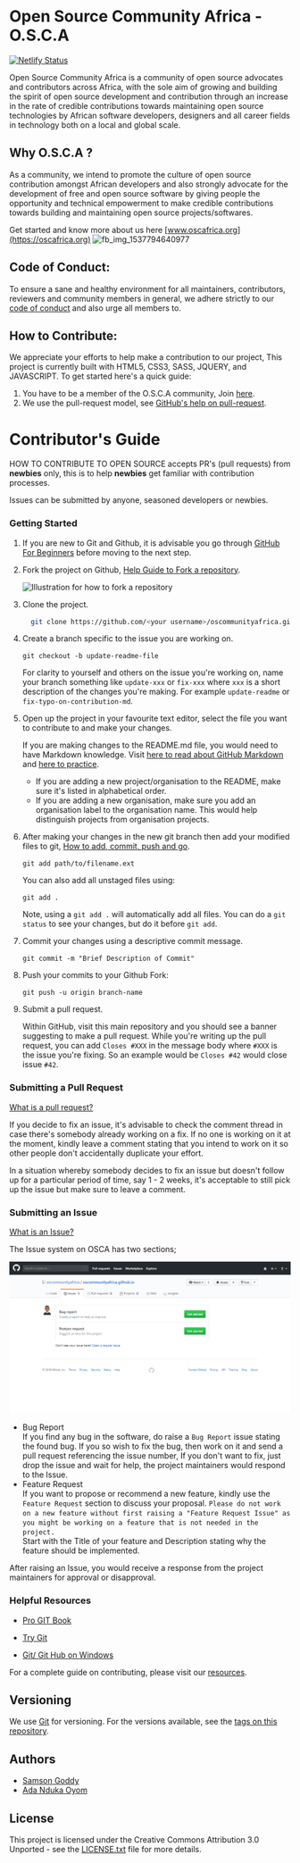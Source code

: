 # Open Source Community Africa - O.S.C.A 

[![Netlify Status](https://api.netlify.com/api/v1/badges/89bd53bc-e13a-42cb-8d36-e4b5a47b0f18/deploy-status)](https://app.netlify.com/sites/oscafrica/deploys)

Open Source Community Africa is a community of open source advocates and contributors across Africa, with the sole aim of growing and building the spirit of open source development and contribution through an increase in the rate of credible contributions towards maintaining open source technologies by African software developers, designers and all career fields in technology both on a local and global scale.

## Why O.S.C.A ?
As a community, we intend to promote the culture of open source contribution amongst African developers and also strongly advocate for the development of free and open source software by giving people the opportunity and technical empowerment to make credible contributions towards building and maintaining open source projects/softwares.

Get started and know more about us here [www.oscafrica.org](https://oscafrica.org)
![fb_img_1537794640977](https://user-images.githubusercontent.com/32304161/45957843-e8582a00-c00d-11e8-9b47-c4055ed661c8.jpg)


## Code of Conduct:
To ensure a sane and healthy environment for all maintainers, contributors, reviewers and community members in general, we adhere strictly to our [code of conduct](src/CODE_OF_CONDUCT.md) and also urge all members to.

## How to Contribute:
We appreciate your efforts to help make a contribution to our project, This project is currently built with HTML5, CSS3, SASS, JQUERY,  and JAVASCRIPT. To get started here's a quick guide:

1. You have to be a member of the O.S.C.A community, Join [here](https://oscafrica.zulipchat.com/register/).
2.  We use the pull-request model, see [GitHub's help on pull-request](https://help.github.com/articles/using-pull-requests).

# Contributor's Guide

HOW TO CONTRIBUTE TO OPEN SOURCE accepts PR's (pull requests) from **newbies**
only, this is to help **newbies** get familiar with contribution processes.

Issues can be submitted by anyone, seasoned developers or newbies.

### Getting Started

1.  If you are new to Git and Github, it is advisable you go through
    [GitHub For Beginners](http://readwrite.com/2013/09/30/understanding-github-a-journey-for-beginners-part-1/)
    before moving to the next step.

2.  Fork the project on Github,
    [Help Guide to Fork a repository](https://help.github.com/articles/fork-a-repo/).

    ![Illustration for how to fork a repository](https://hisham.hm/img/posts/github-fork.png)

3.  Clone the project.
    ```bash
      git clone https://github.com/<your username>/oscommunityafrica.github.io.git && cd oscommunityafrica.github.io
     ```

4.  Create a branch specific to the issue you are working on.

    ```shell
    git checkout -b update-readme-file
    ```

    For clarity to yourself and others on the issue you're working on, name
    your branch something like `update-xxx` or `fix-xxx` where `xxx` is a short
    description of the changes you're making. For example `update-readme` or
    `fix-typo-on-contribution-md`.

5.  Open up the project in your favourite text editor, select the file you want
    to contribute to and make your changes.

    If you are making changes to the README.md file, you would need to have
    Markdown knowledge. Visit
    [here to read about GitHub Markdown](https://guides.github.com/features/mastering-markdown/)
    and
    [here to practice](http://www.markdowntutorial.com/).

    *   If you are adding a new project/organisation to the README, make sure
        it's listed in alphabetical order.
    *   If you are adding a new organisation, make sure you add an organisation
        label to the organisation name. This would help distinguish projects
        from organisation projects.

6.  After making your changes in the new git branch then add your modified
    files to git,
    [How to add, commit, push and go](http://readwrite.com/2013/10/02/github-for-beginners-part-2/).

    ```shell
    git add path/to/filename.ext
    ```

    You can also add all unstaged files using:

    ```shell
    git add .
    ```

    Note, using a `git add .` will automatically add all files. You can do a
    `git status` to see your changes, but do it before `git add`.

6.  Commit your changes using a descriptive commit message.

    ```shell
    git commit -m "Brief Description of Commit"
    ```

7.  Push your commits to your Github Fork:

    ```shell
    git push -u origin branch-name
    ```

8.  Submit a pull request.

    Within GitHub, visit this main repository and you should see a banner
    suggesting to make a pull request. While you're writing up the pull
    request, you can add `Closes #XXX` in the message body where `#XXX` is the
    issue you're fixing. So an example would be `Closes #42` would close issue
    `#42`.

### Submitting a Pull Request

[What is a pull request?](https://yangsu.github.io/pull-request-tutorial/)

If you decide to fix an issue, it's advisable to check the comment thread in
case there's somebody already working on a fix. If no one is working on it at
the moment, kindly leave a comment stating that you intend to work on it so
other people don't accidentally duplicate your effort.

In a situation whereby somebody decides to fix an issue but doesn't follow up
for a particular period of time, say 1 - 2 weeks, it's acceptable to still pick
up the issue but make sure to leave a comment.

### Submitting an Issue

[What is an Issue?](https://guides.github.com/features/issues/)


The Issue system on OSCA has two sections;

<img src="https://raw.githubusercontent.com/BolajiAyodeji/oscommunityafrica.github.io/master/images/download.png" alt="Desktop View">

- Bug Report <br>
If you find any bug in the software, do raise a `Bug Report` issue stating the found bug. If you so wish to fix the bug, then work on it and send a pull request referencing the issue number, If you don't want to fix, just drop the issue and wait for help, the project maintainers would respond to the Issue.
- Feature Request <br>
If you want to propose or recommend a new feature, kindly use the `Feature Request` section to discuss your proposal.
`Please do not work on a new feature without first raising a "Feature Request Issue" as you might be working on a feature that is not needed in the project.` <br>
Start with the Title of your feature and Description stating why the feature should be implemented.

After raising an Issue, you would receive a response from the project maintainers for approval or disapproval.


### Helpful Resources

- [Pro GIT Book](https://git-scm.com/book/en/v2)

- [Try Git](https://try.github.io/)

- [Git/ Git Hub on Windows](https://www.youtube.com/watch?v=J_Clau1bYco)


For a complete guide on contributing, please visit our [resources](https://github.com/oscafrica/docs).

## Versioning

We use [Git](https://git-scm.com/) for versioning. For the versions available, see the [tags on this repository](https://github.com/your/project/tags).

## Authors

* [Samson Goddy](https://github.com/Samswag)
* [Ada Nduka Oyom](https://github.com/Kolokodess)

## License

This project is licensed under the Creative Commons Attribution 3.0 Unported - see the [LICENSE.txt](LICENSE.txt) file for more details.
